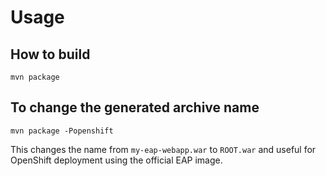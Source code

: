 # Usage

## How to build

    mvn package

## To change the generated archive name

    mvn package -Popenshift

This changes the name from `my-eap-webapp.war` to `ROOT.war`
and useful for OpenShift deployment using the official EAP image.

